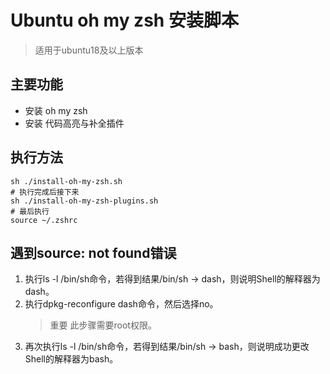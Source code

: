 # Ubuntu oh my zsh 安装脚本

> 适用于ubuntu18及以上版本

## 主要功能
- 安装 oh my zsh
- 安装 代码高亮与补全插件

## 执行方法

```shell
sh ./install-oh-my-zsh.sh
# 执行完成后接下来
sh ./install-oh-my-zsh-plugins.sh
# 最后执行
source ~/.zshrc
```

## 遇到source: not found错误

1. 执行ls -l /bin/sh命令，若得到结果/bin/sh -> dash，则说明Shell的解释器为dash。
2. 执行dpkg-reconfigure dash命令，然后选择no。
    > 重要 此步骤需要root权限。
3. 再次执行ls -l /bin/sh命令，若得到结果/bin/sh -> bash，则说明成功更改Shell的解释器为bash。